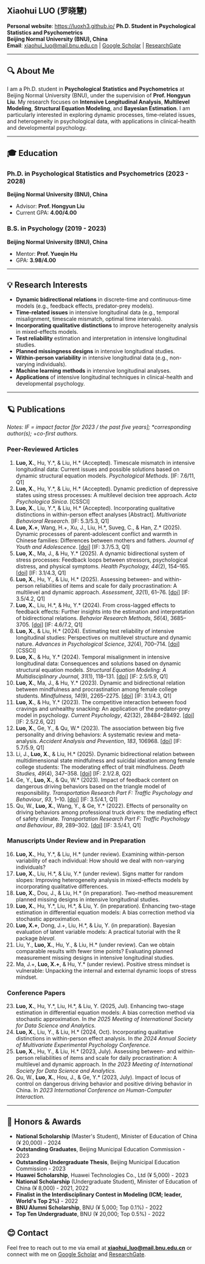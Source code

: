 ## Xiaohui LUO (罗晓慧)

**Personal website**: https://luoxh3.github.io/
**Ph.D. Student in Psychological Statistics and Psychometrics**  
**Beijing Normal University (BNU), China**  
**Email**: xiaohui_luo@mail.bnu.edu.cn | [Google Scholar](https://scholar.google.com.hk/citations?hl=zh-CN&user=fyGml2AAAAAJ) | [ResearchGate](https://www.researchgate.net/profile/Xiaohui-Luo-9)

---

## 🔍 About Me

I am a Ph.D. student in **Psychological Statistics and Psychometrics** at Beijing Normal University (BNU), under the supervision of **Prof. Hongyun Liu**. My research focuses on **Intensive Longitudinal Analysis**, **Multilevel Modeling**, **Structural Equation Modeling**, and **Bayesian Estimation**. I am particularly interested in exploring dynamic processes, time-related issues, and heterogeneity in psychological data, with applications in clinical-health and developmental psychology.

---

## 🎓 Education

### **Ph.D. in Psychological Statistics and Psychometrics** (2023 - 2028)  
**Beijing Normal University (BNU), China**  
- Advisor: **Prof. Hongyun Liu**  
- Current GPA: **4.00/4.00**

### **B.S. in Psychology** (2019 - 2023)  
**Beijing Normal University (BNU), China**  
- Mentor: **Prof. Yueqin Hu**  
- GPA: **3.98/4.00**

---

## 💡 Research Interests

- **Dynamic bidirectional relations** in discrete-time and continuous-time models (e.g., feedback effects, predator-prey models).
- **Time-related issues** in intensive longitudinal data (e.g., temporal misalignment, timescale mismatch, optimal time intervals).
- **Incorporating qualitative distinctions** to improve heterogeneity analysis in mixed-effects models.
- **Test reliability** estimation and interpretation in intensive longitudinal studies.
- **Planned missingness designs** in intensive longitudinal studies.
- **Within-person variability** in intensive longitudinal data (e.g., non-varying individuals).
- **Machine learning methods** in intensive longitudinal analyses.
- **Applications** of intensive longitudinal techniques in clinical-health and developmental psychology.

---

## 🪐 Publications

*Notes: IF = impact factor \[for 2023 / the past five years\]; \*corresponding author(s);* \+*co-first authors.*

### Peer‐Reviewed Articles

1. **Luo, X.**, Hu, Y.\*, & Liu, H.\* (Accepted). Timescale mismatch in intensive longitudinal data: Current issues and possible solutions based on dynamic structural equation models. *Psychological Methods*. \[IF: 7.6/11, Q1\]
2. **Luo, X.**, Hu, Y.\*, & Liu, H.\* (Accepted). Dynamic prediction of depressive states using stress processes: A multilevel decision tree approach. *Acta Psychologica Sinica*. \[CSSCI\]
3. **Luo, X.**, Liu, Y.\*, & Liu, H.\* (Accepted). Incorporating qualitative distinctions in within-person effect analyses \[Abstract\]. *Multivariate Behavioral Research*. \[IF: 5.3/5.3, Q1\]
4. **Luo, X.+**, Wang, H.+, Xu, J., Liu, H.\*, Suveg, C., & Han, Z.\* (2025). Dynamic processes of parent-adolescent conflict and warmth in Chinese families: Differences between mothers and fathers. *Journal of Youth and Adolescence*. \[[doi](https://doi.org/10.1007/s10964-025-02160-5)\] \[IF: 3.7/5.3, Q1\]
5. **Luo, X.**, Ma, J., & Hu, Y.\* (2025). A dynamic bidirectional system of stress processes: Feedback loops between stressors, psychological distress, and physical symptoms. *Health Psychology, 44*(2), 154–165. \[[doi](https://psycnet.apa.org/record/2025-30514-001?doi=1)\] \[IF: 3.1/4.3, Q1\]
6. **Luo, X.**, Hu, Y., & Liu, H.\* (2025). Assessing between- and within-person reliabilities of items and scale for daily procrastination: A multilevel and dynamic approach. *Assessment*, *32*(1), 61–76. \[[doi](https://journals.sagepub.com/doi/abs/10.1177/10731911241235467)\] \[IF: 3.5/4.2, Q1\]
7. **Luo, X.**, Liu, H.\*, & Hu, Y.\* (2024). From cross-lagged effects to feedback effects: Further insights into the estimation and interpretation of bidirectional relations. *Behavior Research Methods*, *56*(4), 3685–3705. \[[doi](https://doi.org/10.3758/s13428-023-02304-0)\] \[IF: 4.6/7.2, Q1\]
8. **Luo, X.**, & Liu, H.\* (2024). Estimating test reliability of intensive longitudinal studies: Perspectives on multilevel structure and dynamic nature. *Advances in Psychological Science*, *32*(4), 700–714. \[[doi](https://journal.psych.ac.cn/xlkxjz/EN/abstract/abstract7040.shtml)\] \[CSSCI\]
9. **Luo, X.**, & Hu, Y.\* (2024). Temporal misalignment in intensive longitudinal data: Consequences and solutions based on dynamic structural equation models. *Structural Equation Modeling: A Multidisciplinary Journal, 31*(1), 118–131. \[[doi](https://www.tandfonline.com/doi/full/10.1080/10705511.2023.2207749)\] \[IF: 2.5/5.9, Q1\]
10. **Luo, X.**, Ma, J., & Hu, Y.\* (2023). Dynamic and bidirectional relation between mindfulness and procrastination among female college students. *Mindfulness, 14*(9), 2265–2275. \[[doi](https://link.springer.com/article/10.1007/s12671-023-02216-2)\] \[IF: 3.1/4.3, Q1\]
11. **Luo, X.**, & Hu, Y.\* (2023). The competitive interaction between food cravings and unhealthy snacking: An application of the predator-prey model in psychology. *Current Psychology*, 42(32), 28484–28492. \[[doi](https://link.springer.com/article/10.1007/s12144-022-03848-8)\] \[IF: 2.5/2.6, Q2\]
12. **Luo, X.**, Ge, Y., & Qu, W.\* (2023). The association between big five personality and driving behaviors: A systematic review and meta-analysis. *Accident Analysis and Prevention*, *183*, 106968. \[[doi](https://www.sciencedirect.com/science/article/pii/S0001457523000155?via%3Dihub)\] \[IF: 5.7/5.9, Q1\]
13. Li, J., **Luo, X.**, & Liu, H.\* (2025). Dynamic bidirectional relation between multidimensional state mindfulness and suicidal ideation among female college students: The moderating effect of trait mindfulness. *Death Studies, 49*(4), 347–358. \[[doi](https://www.tandfonline.com/doi/abs/10.1080/07481187.2024.2329180)\] \[IF: 2.1/2.8, Q2\]
14. Ge, Y., **Luo, X.**, & Qu, W.\* (2023). Impact of feedback content on dangerous driving behaviors based on the triangle model of responsibility. *Transportation Research Part F: Traffic Psychology and Behaviour*, *93*, 1–10. \[[doi](https://www.sciencedirect.com/science/article/pii/S136984782200287X?via%3Dihub)\] \[IF: 3.5/4.1, Q1\]
15. Qu, W., **Luo, X.**, Wang, Y., & Ge, Y.\* (2022). Effects of personality on driving behaviors among professional truck drivers: the mediating effect of safety climate. *Transportation Research Part F: Traffic Psychology and Behaviour*, *89*, 289–302. \[[doi](https://www.sciencedirect.com/science/article/pii/S136984782200153X?via%3Dihub)\] \[IF: 3.5/4.1, Q1\]

### Manuscripts Under Review and in Preparation

16. **Luo, X.**, Hu, Y.\*, & Liu, H.\* (under review). Examining within-person variability of each individual: How should we deal with non-varying individuals?
17. **Luo, X.**, Liu, H.\*, & Liu, Y.\* (under review). Signs matter for random slopes: Improving heterogeneity analysis in mixed-effects models by incorporating qualitative differences.
18. **Luo, X.**, Dou, J., & Liu, H.\* (in preparation). Two-method measurement planned missing designs in intensive longitudinal studies.
19. **Luo, X.**, Hu, Y.\*, Liu, H.\*, & Liu, Y. (in preparation). Enhancing two-stage estimation in differential equation models: A bias correction method via stochastic approximation.
20. **Luo, X.+**, Dong, J.+, Liu, H.\*, & Liu, Y. (in preparation). Bayesian evaluation of latent variable models: A practical tutorial with the R package *bleval*.
21. Liu, Y., **Luo, X.**, Hu, Y., & Liu, H.\* (under review). Can we obtain comparable results with fewer time points? Evaluating planned measurement missing designs in intensive longitudinal studies.
22. Ma, J.+, **Luo, X.+**, & Hu, Y.\* (under review). Positive stress mindset is vulnerable: Unpacking the internal and external dynamic loops of stress mindset.

### Conference Papers

23. **Luo, X.**, Hu, Y.\*, Liu, H.\*, & Liu, Y. (2025, Jul). Enhancing two-stage estimation in differential equation models: A bias correction method via stochastic approximation. In *the 2025 Meeting of International Society for Data Science and Analytics.*
24. **Luo, X.**, Liu, Y., & Liu, H.\* (2024, Oct). Incorporating qualitative distinctions in within-person effect analysis. In *the 2024 Annual Society of Multivariate Experimental Psychology Conference.*
25. **Luo, X.**, Hu, Y., & Liu, H.\* (2023, July). Assessing between- and within-person reliabilities of items and scale for daily procrastination: A multilevel and dynamic approach. In *the 2023 Meeting of International Society for Data Science and Analytics.*
26. Qu, W., **Luo, X.**, Hou, J., & Ge, Y.\* (2023, July). Impact of locus of control on dangerous driving behavior and positive driving behavior in China. In *2023 International Conference on Human-Computer Interaction.*
---

## 🎉 Honors & Awards

- **National Scholarship** (Master's Student), Minister of Education of China (¥ 20,000) - 2024
- **Outstanding Graduates**, Beijing Municipal Education Commission - 2023
- **Outstanding Undergraduate Thesis**, Beijing Municipal Education Commission - 2023
- **Huawei Scholarship**, Huawei Technologies Co., Ltd (¥ 5,000) - 2023
- **National Scholarship** (Undergraduate Student), Minister of Education of China (¥ 8,000) - 2021, 2022
- **Finalist in the Interdisciplinary Contest in Modeling (ICM; leader, World's Top 2%)** - 2022
- **BNU Alumni Scholarship**, BNU (¥ 5,000; Top 0.1%) - 2022
- **Top Ten Undergraduate**, BNU (¥ 20,000; Top 0.5%) - 2022

## 😊 Contact

Feel free to reach out to me via email at **xiaohui_luo@mail.bnu.edu.cn** or connect with me on [Google Scholar](https://scholar.google.com.hk/citations?hl=zh-CN&user=fyGml2AAAAAJ) and [ResearchGate](https://www.researchgate.net/profile/Xiaohui-Luo-9).